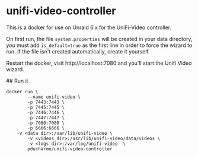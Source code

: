 # unifi-video-controller

This is a docker for use on Unraid 6.x for the UniFi-Video controller.

On first run, the file `system.properties` will be created in your data directory, *you* must add `is_default=true` as the first line in order to force the wizard to run. If the file isn't created automatically, create it yourself.

Restart the docker, visit http://localhost:7080 and you'll start the Unifi Video wizard.

## Run it
```
docker run \
        --name unifi-video \
        -p 7443:7443 \
        -p 7445:7445 \
        -p 7446:7446 \
        -p 7447:7447 \
        -p 7080:7080 \
        -p 6666:6666 \
	-v <data dir>:/var/lib/unifi-video \
        -v <videos dir>:/usr/lib/unifi-video/data/videos \
        -v <logs dir>:/var/log/unifi-video  \
        pducharme/unifi-video-controller
```
